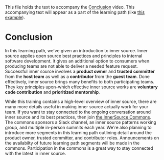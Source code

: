 This file holds the text to accompany the [Conclusion](https://www.safaribooksonline.com/videos/introduction-to-innersource/9781492041504/9781492041504-video321611) video.
This accompanying text will appear as a part of the learning path (like [this example](https://www.safaribooksonline.com/learning-paths/learning-path-lean/9781491999738/9781491946527-/part01ch01.html)).

# Conclusion

In this learning path, we've given an introduction to inner source.
Inner source applies open source best practices and principles to internal software development.
It gives an additional option to consumers when producing teams are not able to deliver a needed feature request.
Successful inner source involves a **product owner** and **trusted committer** from the **host team** as well as a **contributor** from the **guest team**.
Done effectively, inner source brings many benefits to both participating teams.
They key principles upon-which effective inner source works are **voluntary code contribution** and **prioritized mentorship**.

While this training contains a high-level overview of inner source, there are many more details useful in making inner source actually work for your team.
If you want to stay connected to the ongoing conversation around inner source and its best practices, then join [the InnerSource Commons](http://innersourcecommons.org).
The commons sponsors a Slack channel, an inner source patterns working group, and multiple in-person summits each year.
We're also planning to introduce more segments in this learning path outlining detail around the product owner, trusted committer, and contributor roles.
Announcements on the availabilty of future learning path segments will be made in the commons.
Participation in the commons is a great way to stay connected with the latest in inner source.
